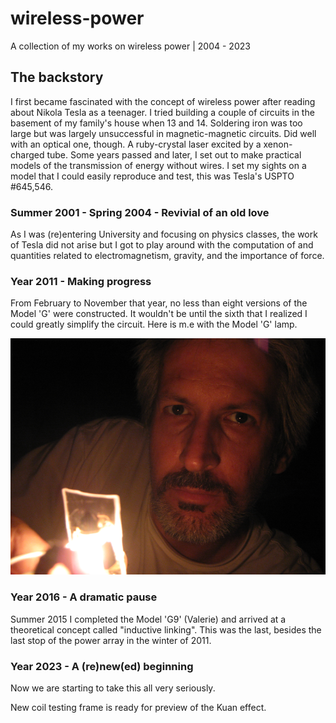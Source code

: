 # wireless-power
A collection of my works on wireless power | 2004 - 2023

## The backstory

I first became fascinated with the concept of wireless power after reading about Nikola Tesla as a teenager. I tried building a couple of circuits in the basement of my family's house when 13 and 14. Soldering iron was too large but was largely unsuccessful in magnetic-magnetic circuits. Did well with an optical one, though. A ruby-crystal laser excited by a xenon-charged tube. Some years passed and later, I set out to make practical models of the transmission of energy without wires. I set my sights on a model that I could easily reproduce and test, this was Tesla's USPTO #645,546. 

### Summer 2001 - Spring 2004 - Revivial of an old love

As I was (re)entering University and focusing on physics classes, the work of Tesla did not arise but I got to play around with the computation of and quantities related to electromagnetism, gravity, and the importance of force.

### Year 2011 - Making progress

From February to November that year, no less than eight versions of the Model 'G' were constructed. It wouldn't be until the sixth that I realized I could greatly simplify the circuit. Here is m.e with the Model 'G' lamp.

![a bath in light](/media/wp_tucker.png "Here is what I looked like at the time")

### Year 2016 - A dramatic pause

Summer 2015 I completed the Model 'G9' (Valerie) and arrived at a theoretical concept called "inductive linking". This was the last, besides the last stop of the power array in the winter of 2011.

### Year 2023 - A (re)new(ed) beginning

Now we are starting to take this all very seriously.

New coil testing frame is ready for preview of the Kuan effect.
